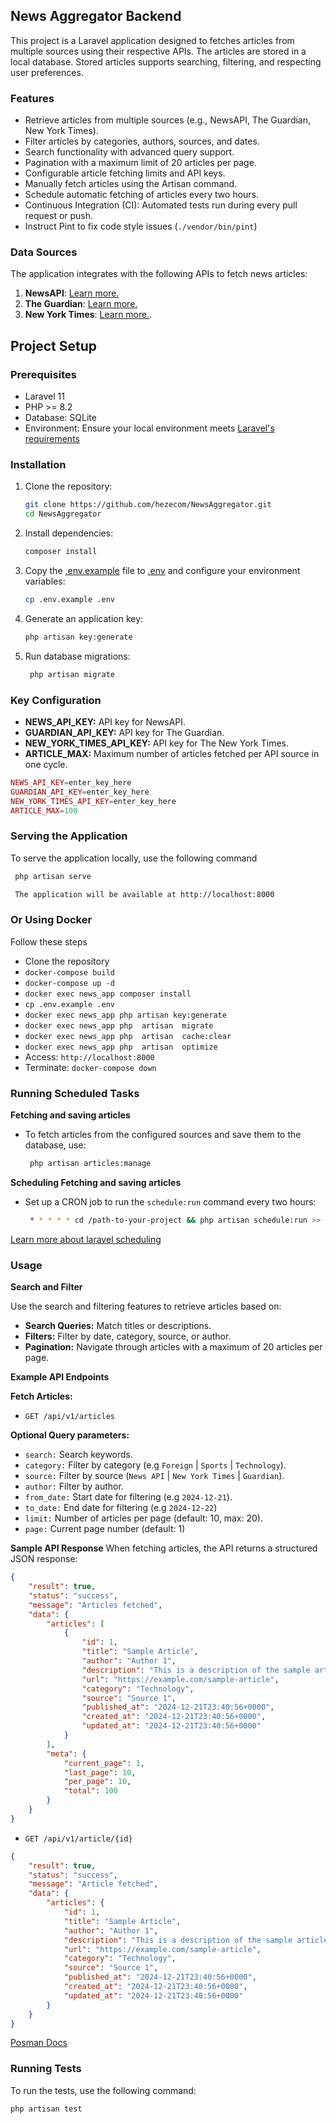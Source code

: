 

## News Aggregator Backend

This project is a Laravel application designed to fetches articles from multiple sources using their respective APIs.
 The articles are stored in a local database. Stored articles supports searching, filtering, and respecting user preferences.

### Features

- Retrieve articles from multiple sources (e.g., NewsAPI, The Guardian, New York Times).
- Filter articles by categories, authors, sources, and dates.
- Search functionality with advanced query support.
- Pagination with a maximum limit of 20 articles per page.
- Configurable article fetching limits and API keys.
- Manually fetch articles using the Artisan command.
- Schedule automatic fetching of articles every two hours.
- Continuous Integration (CI): Automated tests run during every pull request or push.
- Instruct Pint to fix code style issues (`./vendor/bin/pint`)

### Data Sources

The application integrates with the following APIs to fetch news articles:

1. **NewsAPI**: [Learn more.](https://newsapi.org/docs)
4. **The Guardian**: [Learn more.](https://open-platform.theguardian.com/documentation/)
5. **New York Times**: [Learn more.](https://developer.nytimes.com/docs/articlesearch-product/1/overview).


## Project Setup

### Prerequisites

- Laravel 11
- PHP >= 8.2
- Database: SQLite
- Environment: Ensure your local environment meets [ Laravel's requirements](https://laravel.com/docs/11.x/deployment)

### Installation

1. Clone the repository:
    ```sh
    git clone https://github.com/hezecom/NewsAggregator.git
    cd NewsAggregator
    ```

2. Install dependencies:
    ```sh
    composer install
    ```

3. Copy the [.env.example](http://_vscodecontentref_/0) file to [.env](http://_vscodecontentref_/1) and configure your environment variables:
    ```sh
    cp .env.example .env
    ```

4. Generate an application key:
    ```sh
    php artisan key:generate
    ```

5. Run database migrations:
    ```sh
     php artisan migrate
    ```

### Key Configuration

- **NEWS_API_KEY:** API key for NewsAPI.
- **GUARDIAN_API_KEY:** API key for The Guardian.
- **NEW_YORK_TIMES_API_KEY:** API key for The New York Times.
- **ARTICLE_MAX:** Maximum number of articles fetched per API source in one cycle.

```php
NEWS_API_KEY=enter_key_here
GUARDIAN_API_KEY=enter_key_here
NEW_YORK_TIMES_API_KEY=enter_key_here
ARTICLE_MAX=100
```

### Serving the Application
To serve the application locally, use the following command
   ```sh
    php artisan serve

    The application will be available at http://localhost:8000
   ```
### Or Using Docker

Follow these steps

 - Clone the repository
 - `docker-compose build`
 - `docker-compose up -d` 
 - `docker exec news_app composer install`
 - `cp .env.example .env`
 - `docker exec news_app php artisan key:generate`
 - `docker exec news_app php  artisan  migrate`
 - `docker exec news_app php  artisan  cache:clear`
 - `docker exec news_app php  artisan  optimize`
 - Access: `http://localhost:8000`
 - Terminate: `docker-compose down`


### Running Scheduled Tasks

**Fetching and saving articles**

- To fetch articles from the configured sources and save them to the database, use:
   ```sh
    php artisan articles:manage
   ```

**Scheduling Fetching and saving articles** 
- Set up a CRON job to run the `schedule:run` command every two hours:
   ```sh
    * * * * * cd /path-to-your-project && php artisan schedule:run >> /dev/null 2>&1
   ``` 
[ Learn more about laravel scheduling](https://laravel.com/docs/11.x/scheduling)

### Usage

**Search and Filter**

Use the search and filtering features to retrieve articles based on:

- **Search Queries:** Match titles or descriptions.
- **Filters:** Filter by date, category, source, or author.
- **Pagination:** Navigate through articles with a maximum of 20 articles per page.

**Example API Endpoints**

**Fetch Articles:** 
- `GET /api/v1/articles`

**Optional Query parameters:**

- `search:` Search keywords.
- `category:` Filter by category (e.g `Foreign` | `Sports`  | `Technology`).
- `source:` Filter by source (`News API` | `New York Times` | `Guardian`).
- `author:` Filter by author.
- `from_date:` Start date for filtering (e.g `2024-12-21`).
- `to_date:` End date for filtering (e.g `2024-12-22`)
- `limit:` Number of articles per page (default: 10, max: 20).
- `page:` Current page number (default: 1)

**Sample API Response**
When fetching articles, the API returns a structured JSON response:
```json
{
    "result": true,
    "status": "success",
    "message": "Articles fetched",
    "data": {
        "articles": [
            {
                "id": 1,
                "title": "Sample Article",
                "author": "Author 1",
                "description": "This is a description of the sample article.",
                "url": "https://example.com/sample-article",
                "category": "Technology",
                "source": "Source 1",
                "published_at": "2024-12-21T23:40:56+0000",
                "created_at": "2024-12-21T23:40:56+0000",
                "updated_at": "2024-12-21T23:40:56+0000"
            }
        ],
        "meta": {
            "current_page": 1,
            "last_page": 10,
            "per_page": 10,
            "total": 100
        }
    }
}
```

- `GET /api/v1/article/{id}`
```json
{
    "result": true,
    "status": "success",
    "message": "Article fetched",
    "data": {
        "articles": {
            "id": 1,
            "title": "Sample Article",
            "author": "Author 1",
            "description": "This is a description of the sample article.",
            "url": "https://example.com/sample-article",
            "category": "Technology",
            "source": "Source 1",
            "published_at": "2024-12-21T23:40:56+0000",
            "created_at": "2024-12-21T23:40:56+0000",
            "updated_at": "2024-12-21T23:40:56+0000"
        }
    }
}

```

[Posman Docs](https://documenter.getpostman.com/view/8772623/2sAYJ4hzpw)

### Running Tests

To run the tests, use the following command:
```sh
php artisan test
